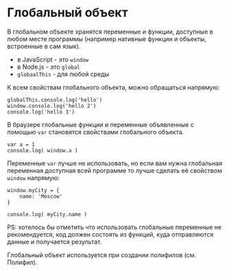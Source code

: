 # Глобальный объект
В глобальном объекте хранятся переменные и функции, доступные в любом месте программы (например нативные функции и объекты, встроенные в сам язык).

- в JavaScript - это `window`
- в Node.js - это `global`
- `globaalThis` - для любой среды

К всем свойствам глобального объекта, можно обращаться напрямую:

    globalThis.console.log('hello')
    window.console.log('hello 2')
    console.log('hello 3')

В браузере глобальные функции и переменные объявленные с помощью `var` становятся свойствами глобального объекта.

    var a = 1
    console.log( window.a )

Переменные `var` лучше не использовать, но если вам нужна глобальная переменная доступная всей программе то лучше сделать её свойством `window` напрямую:

    window.myCity = {
        name: 'Moscow'
    }

    console.log( myCity.name )

PS: хотелось бы отметить что использовать глобальные переменные не рекомендуется, код должен состоять из функций, куда отправляются данные и получается результат.

Глобальный объект используется при создании полифилов (см. Полифил).
